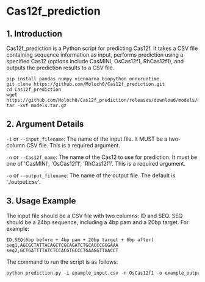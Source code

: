 # Cas12f_prediction

## 1. Introduction

Cas12f_prediction is a Python script for predicting Cas12f. It takes a CSV file containing sequence information as input, performs prediction using a specified Cas12 (options include CasMINI, OsCas12f1, RhCas12f1), and outputs the prediction results to a CSV file.

```shell
pip install pandas numpy viennarna biopython onnxruntime 
git clone https://github.com/Moloch0/Cas12f_prediction.git
cd Cas12f_prediction
wget https://github.com/Moloch0/Cas12f_prediction/releases/download/models/models.tar.gz
tar -xvf models.tar.gz
```

## 2. Argument Details

`-i` or `--input_filename`: The name of the input file. It MUST be a two-column CSV file. This is a required argument.

`-n` or `--Cas12f_name`: The name of the Cas12 to use for prediction. It must be one of 'CasMINI', 'OsCas12f1', 'RhCas12f1'. This is a required argument.

`-o` or `--output_filename`: The name of the output file. The default is './output.csv'.

## 3. Usage Example

The input file should be a CSV file with two columns: ID and SEQ. SEQ should be a 24bp sequence, including a 4bp pam and a 20bp target. For example:

```csv
ID,SEQ(6bp before + 4bp pam + 20bp target + 6bp after)
seq1,AGCGCTATTACAGCTCGCAGATCTGCACCCGGGAAA
seq2,GCTGATTTTATCTCCACGTGCCCTGAAGGTTAACCT
```

The command to run the script is as follows:

```python
python prediction.py -i example_input.csv -n OsCas12f1 -o example_output.csv
```
